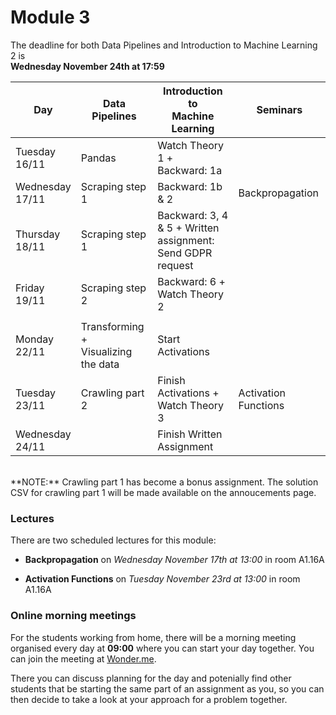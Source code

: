 
# Module 3

The deadline for both Data Pipelines and Introduction to Machine Learning 2 is<br>**Wednesday November 24th at 17:59**

| Day                | Data Pipelines               | Introduction to<br>Machine Learning | Seminars                    |
| ------------------ | ---------------------------- | ----------------------------------- | --------------------------- |
| Tuesday<br>16/11   | Pandas                       | Watch Theory 1 +<br>Backward: 1a    |                             |
| Wednesday<br>17/11 | Scraping step 1              | Backward: 1b & 2                    | Backpropagation             |
| Thursday<br>18/11  | Scraping step 1              | Backward: 3, 4 & 5 + Written<br>assignment: Send GDPR request |   |
| Friday<br>19/11    | Scraping step 2              | Backward: 6 +<br>Watch Theory 2     |                             |
|                    |                              |                                     |                             |
| Monday<br>22/11    | Transforming +<br>Visualizing the data | Start Activations         |                             |
| Tuesday<br>23/11   | Crawling part 2              | Finish Activations +<br>Watch Theory 3 | Activation Functions     |
| Wednesday<br>24/11 |                              | Finish Written Assignment           |                             |

<br>
**NOTE:** Crawling part 1 has become a bonus assignment. The solution CSV for
crawling part 1 will be made available on the annoucements page.

### Lectures

There are two scheduled lectures for this module:

* **Backpropagation** on *Wednesday November 17th at 13:00* in room A1.16A

* **Activation Functions** on *Tuesday November 23rd at 13:00* in room A1.16A

### Online morning meetings

For the students working from home, there will be a morning meeting organised
every day at **09:00** where you can start your day together. You can join the
meeting at
[Wonder.me](https://www.wonder.me/r?id=c6cdcb4d-7901-44dc-9b9f-fe90898c22a5).

There you can discuss planning for the day and potenially find other students
that be starting the same part of an assignment as you, so you can
then decide to take a look at your approach for a problem together.

